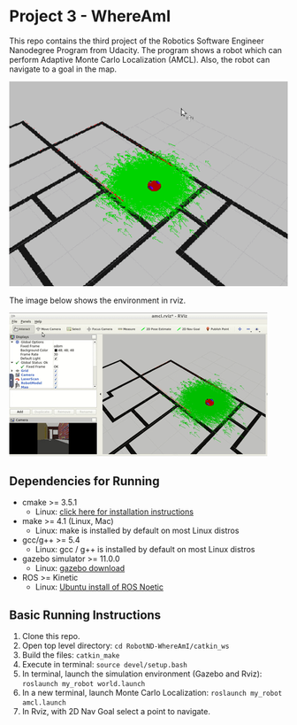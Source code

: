 # Project 3 - WhereAmI

This repo contains the third project of the Robotics Software Engineer Nanodegree Program from Udacity. The program shows a robot which can perform Adaptive Monte Carlo Localization (AMCL). Also, the robot can navigate to a goal in the map.

![gazebo_example](images/img_amcl.png)

The image below shows the environment in rviz.

![rviz_example](images/img_rviz.gif)

## Dependencies for Running
* cmake >= 3.5.1
  * Linux: [click here for installation instructions](https://cmake.org/install/)
* make >= 4.1 (Linux, Mac)
  * Linux: make is installed by default on most Linux distros
* gcc/g++ >= 5.4
  * Linux: gcc / g++ is installed by default on most Linux distros
* gazebo simulator >= 11.0.0
  * Linux: [gazebo download](http://gazebosim.org/download)
* ROS >= Kinetic
  *  Linux: [Ubuntu install of ROS Noetic](http://wiki.ros.org/kinetic/Installation/Ubuntu)

## Basic Running Instructions

1. Clone this repo.
2. Open top level directory: `cd RobotND-WhereAmI/catkin_ws`
3. Build the files: `catkin_make`
4. Execute in terminal: `source devel/setup.bash`
5. In terminal, launch the simulation environment (Gazebo and Rviz): `roslaunch my_robot world.launch`
6. In a new terminal, launch Monte Carlo Localization: `roslaunch my_robot amcl.launch`
7. In Rviz, with 2D Nav Goal select a point to navigate.
